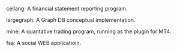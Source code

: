 cellang:
	A financial statement reporting program.

largegraph:
	A Graph DB conceptual implementation.

mine:
	A quantative trading program, running as the plugin for MT4.

fsa:
	A social WEB applicatioin.
